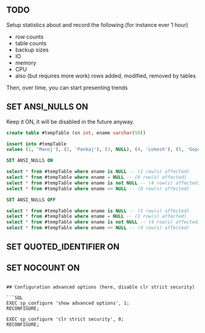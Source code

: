 
## TODO
Setup statistics about and record the following (for instance ever 1 hour)
- row counts
- table counts
- backup sizes
- IO
- memory
- CPU
- also (but requires more work) rows added, modified, removed by tables

Then, over time, you can start presenting trends




## SET ANSI_NULLS ON

Keep it ON, it will be disabled in the future anyway.

```SQL
create table #tempTable (sn int, ename varchar(50))

insert into #tempTable
values (1, 'Manoj'), (2, 'Pankaj'), (3, NULL), (4, 'Lokesh'), (5, 'Gopal')

SET ANSI_NULLS ON

select * from #tempTable where ename is NULL -- (1 row(s) affected)
select * from #tempTable where ename = NULL -- (0 row(s) affected)
select * from #tempTable where ename is not NULL -- (4 row(s) affected)
select * from #tempTable where ename <> NULL -- (0 row(s) affected)

SET ANSI_NULLS OFF

select * from #tempTable where ename is NULL -- (1 row(s) affected)
select * from #tempTable where ename = NULL -- (1 row(s) affected)
select * from #tempTable where ename is not NULL -- (4 row(s) affected)
select * from #tempTable where ename <> NULL -- (4 row(s) affected)
```

## SET QUOTED_IDENTIFIER ON


## SET NOCOUNT ON
```

## Configuration advanced options (here, disable clr strict security)

```SQL
EXEC sp_configure 'show advanced options', 1;
RECONFIGURE;

EXEC sp_configure 'clr strict security', 0;
RECONFIGURE;
```
